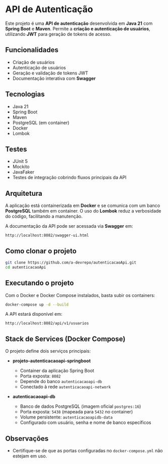 # API de Autenticação

Este projeto é uma **API de autenticação** desenvolvida em **Java 21** com **Spring Boot** e **Maven**.
Permite a **criação e autenticação de usuários**, utilizando **JWT** para geração de tokens de acesso.

## Funcionalidades

* Criação de usuários
* Autenticação de usuários
* Geração e validação de tokens JWT
* Documentação interativa com **Swagger**

## Tecnologias

* Java 21
* Spring Boot
* Maven
* PostgreSQL (em container)
* Docker
* Lombok

## Testes

* JUnit 5
* Mockito
* JavaFaker
* Testes de integração cobrindo fluxos principais da API

## Arquitetura

A aplicação está containerizada em **Docker** e se comunica com um banco **PostgreSQL** também em container.
O uso do **Lombok** reduz a verbosidade do código, facilitando a manutenção.

A documentação da API pode ser acessada via **Swagger** em:

```
http://localhost:8082/swagger-ui.html
```

## Como clonar o projeto

```bash
git clone https://github.com/a-devrepo/autenticacaoApi.git
cd autenticacaoApi
```

## Executando o projeto

Com o Docker e Docker Compose instalados, basta subir os containers:

```bash
docker-compose up -d --build
```

A API estará disponível em:

```
http://localhost:8082/api/v1/usuarios
```

## Stack de Services (Docker Compose)

O projeto define dois serviços principais:

* **projeto-autenticacaoapi-springboot**

  * Container da aplicação Spring Boot
  * Porta exposta: `8082`
  * Depende do banco `autenticacaoapi-db`
  * Conectado à rede `autenticacaoapi-network`

* **autenticacaoapi-db**

  * Banco de dados PostgreSQL (imagem oficial `postgres:16`)
  * Porta exposta: `5438` (mapeada para `5432` no container)
  * Volume persistente: `autenticacaoapidb-data`
  * Configurado com usuário, senha e nome de banco específicos

## Observações

* Certifique-se de que as portas configuradas no `docker-compose.yml` não estejam em uso.

